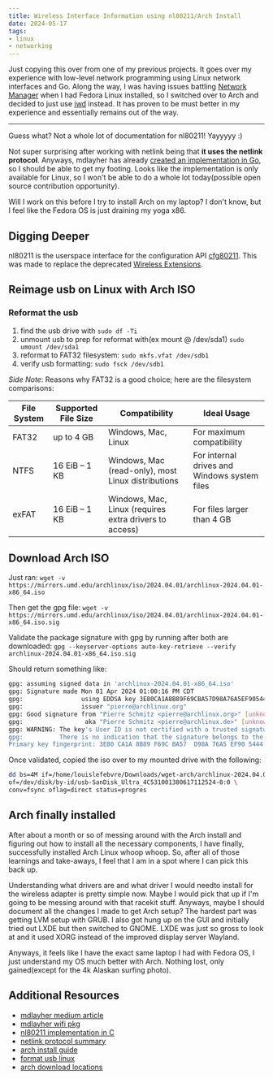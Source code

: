 ```yaml
---
title: Wireless Interface Information using nl80211/Arch Install
date: 2024-05-17
tags:
- linux
- networking
---
```


Just copying this over from one of my previous projects. It goes over my
experience with low-level network programming using Linux network interfaces and
Go. Along the way, I was having issues battling [Network Manager][] when I had
Fedora Linux installed, so I switched over to Arch and decided to just use
[iwd][] instead. It has proven to be must better in my experience and
essentially remains out of the way.

---

Guess what? Not a whole lot of documentation for nl80211! Yayyyyy :)

Not super surprising after working with netlink being that **it uses the netlink
protocol**. Anyways, mdlayher has already [created an implementation in
Go][mdlayher wifi pkg], so I should be able to get my footing. Looks like the
implementation is only available for Linux, so I won't be able to do a whole lot
today(possible open source contribution opportunity).

Will I work on this before I try to install Arch on my laptop? I don't know, but
I feel like the Fedora OS is just draining my yoga x86.

## Digging Deeper

nl80211 is the userspace interface for the configuration API [cfg80211][]. This
was made to replace the deprecated [Wireless Extensions][].

## Reimage usb on Linux with Arch ISO

### Reformat the usb

1. find the usb drive with `sudo df -Ti`
2. unmount usb to prep for reformat with(ex mount @ /dev/sda1) `sudo umount /dev/sda1`
3. reformat to FAT32 filesystem: `sudo mkfs.vfat /dev/sdb1`
4. verify usb formatting: `sudo fsck /dev/sdb1`

*Side Note*: Reasons why FAT32 is a good choice; here are the filesystem comparisons:

File System | Supported File Size | Compatibility | Ideal Usage
----------- | ------------------- | ------------- | -----------
FAT32       | up to 4 GB          | Windows, Mac, Linux | For maximum compatibility
NTFS        | 16 EiB – 1 KB       | Windows, Mac (read-only), most Linux distributions | For internal drives and Windows system files
exFAT       | 16 EiB – 1 KB       | Windows, Mac, Linux (requires extra drivers to access) | For files larger than 4 GB

## Download Arch ISO

Just ran:
`wget -v https://mirrors.umd.edu/archlinux/iso/2024.04.01/archlinux-2024.04.01-x86_64.iso`

Then get the gpg file:
`wget -v https://mirrors.umd.edu/archlinux/iso/2024.04.01/archlinux-2024.04.01-x86_64.iso.sig`

Validate the package signature with gpg by running after both are downloaded:
`gpg --keyserver-options auto-key-retrieve --verify archlinux-2024.04.01-x86_64.iso.sig`

Should return something like:

```bash
gpg: assuming signed data in 'archlinux-2024.04.01-x86_64.iso'
gpg: Signature made Mon 01 Apr 2024 01:00:16 PM CDT
gpg:                using EDDSA key 3E80CA1A8B89F69CBA57D98A76A5EF9054449A5C
gpg:                issuer "pierre@archlinux.org"
gpg: Good signature from "Pierre Schmitz <pierre@archlinux.org>" [unknown]
gpg:                 aka "Pierre Schmitz <pierre@archlinux.de>" [unknown]
gpg: WARNING: The key's User ID is not certified with a trusted signature!
gpg:          There is no indication that the signature belongs to the owner.
Primary key fingerprint: 3E80 CA1A 8B89 F69C BA57  D98A 76A5 EF90 5444 9A5C
```

Once validated, copied the iso over to my mounted drive with the following:

```bash
dd bs=4M if=/home/louislefebvre/Downloads/wget-arch/archlinux-2024.04.01-x86_64.iso \
of=/dev/disk/by-id/usb-SanDisk_Ultra_4C531001380617112524-0:0 \
conv=fsync oflag=direct status=progres
```

## Arch finally installed

After about a month or so of messing around with the Arch install and figuring out how to
install all the necessary components, I have finally, successfully installed Arch Linux
whoop whoop. So, after all of those learnings and take-aways, I feel that I am in a spot
where I can pick this back up.

Understanding what drivers are and what driver I would needto install for the wireless
adapter is pretty simple now. Maybe I would pick that up if I'm going to be messing around
with that racekit stuff. Anyways, maybe I should document all the changes I made to get Arch
setup? The hardest part was getting LVM setup with GRUB. I also got hung up on the GUI and
initially tried out LXDE but then switched to GNOME. LXDE was just so gross to look at and
it used XORG instead of the improved display server Wayland.

Anyways, it feels like I have the exact same laptop I had with Fedora OS, I just understand
my OS much better with Arch. Nothing lost, only gained(except for the 4k Alaskan surfing photo).

## Additional Resources

- [mdlayher medium article][]
- [mdlayher wifi pkg][]
- [nl80211 implementation in C][]
- [netlink protocol summary][]
- [arch install guide][]
- [format usb linux][]
- [arch download locations][]

[arch download locations]: https://archlinux.org/download/
[arch install guide]: https://wiki.archlinux.org/title/Installation_guide
[cfg80211]: https://www.kernel.org/doc/html/v4.12/driver-api/80211/cfg80211.html
[format usb linux]: https://phoenixnap.com/kb/linux-format-usb
[iwd]: https://wiki.archlinux.org/title/Iwd
[mdlayher medium article]: https://medium.com/@mdlayher/linux-netlink-and-go-part-3-packages-netlink-genetlink-and-wifi-b0ca78e62f8a
[mdlayher wifi pkg]: https://github.com/mdlayher/wifi/tree/main
[Network Manager]: https://fedoraproject.org/wiki/Tools/NetworkManager
[nl80211 implementation in C]: https://alamot.github.io/nl80211/
[netlink protocol summary]: https://www.infradead.org/~tgr/libnl/
[Wireless Extensions]: https://hewlettpackard.github.io/wireless-tools/Linux.Wireless.Extensions.html
